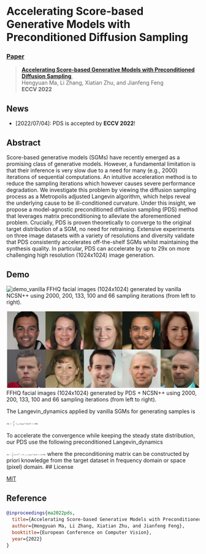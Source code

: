 # Accelerating Score-based Generative Models with Preconditioned Diffusion Sampling
###  [Paper](https://arxiv.org/abs/)
> [**Accelerating Score-based Generative Models with Preconditioned Diffusion Sampling**](https://arxiv.org/abs/),            
> Hengyuan Ma, Li Zhang, Xiatian Zhu, and Jianfeng Feng   
> **ECCV 2022**

## News
- [2022/07/04]: PDS is accepted by **ECCV 2022**!

## Abstract
Score-based generative models (SGMs) have recently emerged as a promising class of generative models. However, a fundamental limitation is that their inference is very slow due to a need for many (e.g., 2000) iterations of sequential computations. An intuitive acceleration method is to reduce the sampling iterations which however causes severe performance degradation. We investigate this problem by viewing the diffusion sampling process as a Metropolis adjusted Langevin algorithm, which helps reveal the underlying cause to be ill-conditioned curvature. Under this insight, we propose a model-agnostic preconditioned diffusion sampling (PDS) method that leverages matrix preconditioning to alleviate the aforementioned problem. Crucially, PDS is proven theoretically to converge to the original target distribution of a SGM, no need for retraining. Extensive experiments on three image datasets with a variety of resolutions and diversity validate that PDS consistently accelerates off-the-shelf SGMs whilst maintaining the synthesis quality. In particular, PDS can accelerate by up to 29x on more challenging high resolution (1024x1024) image generation.

## Demo
![demo_vanilla](src/ffhq_demo1.png)
FFHQ facial images (1024x1024) generated by vanilla NCSN++ using 2000,  200, 133, 100 and 66 sampling iterations (from left to right).

![demo_ours](src/ffhq_demo2.png)
FFHQ facial images (1024x1024) generated by PDS + NCSN++ using 2000,  200, 133, 100 and 66 sampling iterations (from left to right).

The Langevin_dynamics applied by vanilla SGMs for generating samples is

<img src="src/Langevin_dynamics.png" style="zoom:10%"  align=center />

To accelerate the convergence while keeping the steady state distribution, our PDS use the following preconditioned Langevin_dynamics

<img src="src/preconditioned_Langevin_dynamics.png" style="zoom:10%"  align=center />
where the preconditioning matrix can be constructed by priori knowledge from the target dataset in frequency domain or space (pixel) domain.  
## License

[MIT](LICENSE)
## Reference

```bibtex
@inproceedings{ma2022pds,
  title={Accelerating Score-based Generative Models with Preconditioned Diffusion Sampling},
  author={Hengyuan Ma, Li Zhang, Xiatian Zhu, and Jianfeng Feng},
  booktitle={European Conference on Computer Vision},
  year={2022}
}
```
